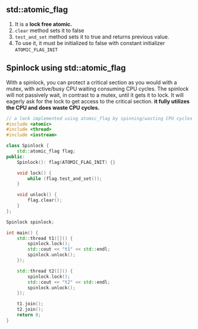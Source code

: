 
## std::atomic_flag

1. It is a **lock free atomic.** 
2. `clear` method sets it to false
3. `test_and_set` method sets it to true and returns previous value.
4. To use it, it must be initialized to false with constant initializer `ATOMIC_FLAG_INIT`

## Spinlock using std::atomic_flag

With a spinlock, you can protect a critical section as you would with a mutex, with active/busy CPU waiting consuming CPU cycles. 
The spinlock will not passively wait, in contrast to a mutex, until it gets it to lock. It will eagerly ask for the lock to get access to the critical section.
**it fully utilizes the CPU and does waste CPU cycles.**

```cpp
// a lock implemented using atomic_flag by spinning/wasting CPU cycles
#include <atomic>
#include <thread>
#include <iostream>

class Spinlock {
    std::atomic_flag flag;
public:
    Spinlock(): flag(ATOMIC_FLAG_INIT) {}

    void lock() {
        while (flag.test_and_set());
    }

    void unlock() {
        flag.clear();
    }
};

Spinlock spinlock;

int main() {
    std::thread t1([]() {
        spinlock.lock();
        std::cout << "t1" << std::endl;
        spinlock.unlock();
    });

    std::thread t2([]() {
        spinlock.lock();
        std::cout << "t2" << std::endl;
        spinlock.unlock();
    });

    t1.join();
    t2.join();
    return 0;
}
```

